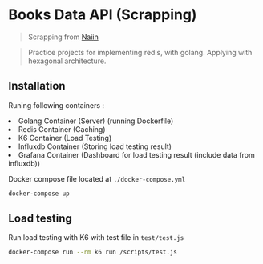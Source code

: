 # Books Data API (Scrapping)
> Scrapping from <a href='https://naiin.com'>Naiin</a>

> Practice projects for implementing redis, with golang. Applying with hexagonal architecture.

## Installation
Runing following containers :
<li>Golang Container (Server) (running Dockerfile)</li>
<li>Redis Container (Caching) </li>
<li>K6 Container (Load Testing) </li>
<li>Influxdb Container (Storing load testing result) </li>
<li>Grafana Container (Dashboard for load testing result (include data from influxdb)) </li>

Docker compose file located at `./docker-compose.yml`

```sh
docker-compose up
```

## Load testing
Run load testing with K6 with test file in `test/test.js`
```sh
docker-compose run --rm k6 run /scripts/test.js
```

